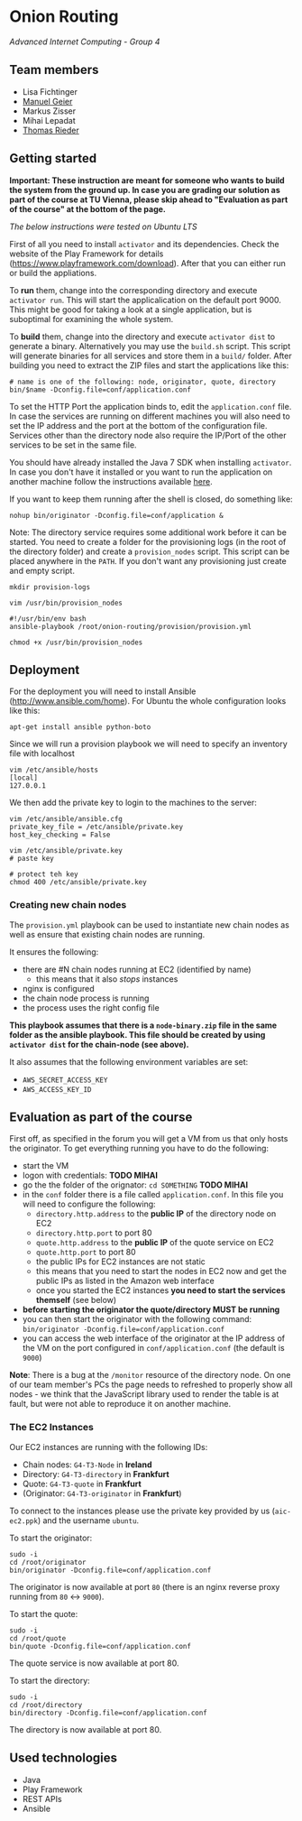 # Onion Routing
_Advanced Internet Computing - Group 4_

## Team members
 * Lisa Fichtinger
 * [Manuel Geier](http://geier.io)
 * Markus Zisser
 * Mihai Lepadat
 * [Thomas Rieder](http://rieder.io)

## Getting started
**Important: These instruction are meant for someone who wants to build the system from the ground up. In case you are grading our solution as part of the course at TU Vienna, please skip ahead to "Evaluation as part of the course" at the bottom of the page.**

_The below instructions were tested on Ubuntu LTS_

First of all you need to install ``activator`` and its dependencies. Check the website of the Play Framework for details (https://www.playframework.com/download). After that you can either run or build the appliations.

To **run** them, change into the corresponding directory and execute ``activator run``. This will start the applicalication on the default port 9000. This might be good for taking a look at a single application, but is suboptimal for examining the whole system.

To **build** them, change into the directory and execute ``activator dist`` to generate a binary. Alternatively you may use the ``build.sh`` script. This script will generate binaries for all services and store them in a ``build/`` folder. After building you need to extract the ZIP files and start the applications like this:
```
# name is one of the following: node, originator, quote, directory
bin/$name -Dconfig.file=conf/application.conf
```
To set the HTTP Port the application binds to, edit the ``application.conf`` file. In case the services are running on different machines you will also need to set the IP address and the port at the bottom of the configuration file. Services other than the directory node also require the IP/Port of the other services to be set in the same file.

You should have already installed the Java 7 SDK when installing ``activator``. In case you don't have it installed or you want to run the application on another machine follow the instructions available [here](http://www.oracle.com/technetwork/java/javase/downloads/jdk7-downloads-1880260.html). 

If you want to keep them running after the shell is closed, do something like:
```
nohup bin/originator -Dconfig.file=conf/application &
``` 

Note: The directory service requires some additional work before it can be started. You need to create a folder for the provisioning logs (in the root of the directory folder) and create a ``provision_nodes`` script. This script can be placed anywhere in the ``PATH``. If you don't want any provisioning just create and empty script.
```
mkdir provision-logs
```
```
vim /usr/bin/provision_nodes

#!/usr/bin/env bash
ansible-playbook /root/onion-routing/provision/provision.yml

chmod +x /usr/bin/provision_nodes
```

## Deployment

For the deployment you will need to install Ansible (http://www.ansible.com/home). For Ubuntu the whole configuration looks like this:
```
apt-get install ansible python-boto
```

Since we will run a provision playbook we will need to specify an inventory file with localhost
```
vim /etc/ansible/hosts
[local]
127.0.0.1
```

We then add the private key to login to the machines to the server:
```
vim /etc/ansible/ansible.cfg
private_key_file = /etc/ansible/private.key
host_key_checking = False

vim /etc/ansible/private.key
# paste key

# protect teh key
chmod 400 /etc/ansible/private.key
```

### Creating new chain nodes
The ``provision.yml`` playbook can be used to instantiate new chain nodes as well as ensure that existing chain nodes are running.

It ensures the following:

 * there are #N chain nodes running at EC2 (identified by name)
   * this means that it also _stops_ instances
 * nginx is configured
 * the chain node process is running
 * the process uses the right config file

**This playbook assumes that there is a ``node-binary.zip`` file in the same folder as the ansible playbook. This file should be created by using ``activator dist`` for the chain-node (see above).**

It also assumes that the following environment variables are set:
 
 * ``AWS_SECRET_ACCESS_KEY``
 * ``AWS_ACCESS_KEY_ID``


## Evaluation as part of the course

First off, as specified in the forum you will get a VM from us that only hosts the originator. To get everything running you have to do the following:
 * start the VM
 * logon with credentials: **TODO MIHAI**
 * go the the folder of the orignator: ``cd SOMETHING`` **TODO MIHAI**
 * in the ``conf`` folder there is a file called ``application.conf``. In this file you will need to configure the following:
   * ``directory.http.address`` to the **public IP** of the directory node on EC2
   * ``directory.http.port`` to port 80
   * ``quote.http.address`` to the **public IP** of the quote service on EC2
   * ``quote.http.port`` to port 80
   * the public IPs for EC2 instances are not static
   * this means that you need to start the nodes in EC2 now and get the public IPs as listed in the Amazon web interface
   * once you started the EC2 instances **you need to start the services themself** (see below)
 * **before starting the originator the quote/directory MUST be running**
 * you can then start the originator with the following command: ``bin/originator -Dconfig.file=conf/application.conf``
 * you can access the web interface of the originator at the IP address of the VM on the port configured in ``conf/application.conf`` (the default is ``9000``)

**Note**: There is a bug at the ``/monitor`` resource of the directory node. On one of our team member's PCs the page needs to refreshed to properly show all nodes - we think that the JavaScript library used to render the table is at fault, but were not able to reproduce it on another machine.

### The EC2 Instances

Our EC2 instances are running with the following IDs:
 * Chain nodes: ``G4-T3-Node`` in **Ireland**
 * Directory: ``G4-T3-directory`` in **Frankfurt**
 * Quote: ``G4-T3-quote`` in **Frankfurt**
 * (Originator: ``G4-T3-originator`` in **Frankfurt**)

To connect to the instances please use the private key provided by us (``aic-ec2.ppk``) and the username ``ubuntu``.

To start the originator:
```
sudo -i
cd /root/originator
bin/originator -Dconfig.file=conf/application.conf
```
The originator is now available at port ``80`` (there is an nginx reverse proxy running from ``80`` <-> ``9000``).

To start the quote:
```
sudo -i
cd /root/quote
bin/quote -Dconfig.file=conf/application.conf
```
The quote service is now available at port 80.

To start the directory:
```
sudo -i
cd /root/directory
bin/directory -Dconfig.file=conf/application.conf
```
The directory is now available at port 80.


## Used technologies
 * Java
 * Play Framework
 * REST APIs
 * Ansible
